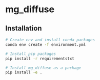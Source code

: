 # mg_diffuse


## Installation

```bash
# Create env and install conda packages
conda env create -f environment.yml

# Install pip packages
pip install -r requirementstxt

# Install mg_diffuse as a package
pip install -e .
```